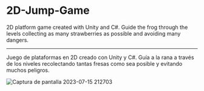 # 2D-Jump-Game

2D platform game created with Unity and C#. 
Guide the frog through the levels collecting as many strawberries as possible and avoiding many dangers.

---------------------------------------------

Juego de plataformas en 2D creado con Unity y C#.
Guía a la rana a través de los niveles recolectando tantas fresas como sea posible y evitando muchos peligros.


![Captura de pantalla 2023-07-15 212703](https://github.com/ricardobar96/2D-Frog-Adventure/assets/73242474/afc04f24-a9ae-4281-9fd3-a8d45a6394fd)
